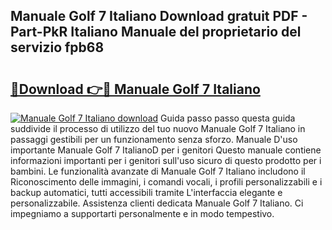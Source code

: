 ## Manuale Golf 7 Italiano Download gratuit PDF - Part-PkR Italiano Manuale del proprietario del servizio fpb68

# <h2><a href="http://dfed7s.blite.top/?on=Manuale+Golf+7+Italiano">🔗Download 👉🔴 Manuale Golf 7 Italiano</a></h2>

[![Manuale Golf 7 Italiano download](https://i.imgur.com/lujVjoI.png)](http://dfed7s.blite.top/?on=Manuale+Golf+7+Italiano)
Guida passo passo questa guida suddivide il processo di utilizzo del tuo nuovo Manuale Golf 7 Italiano in passaggi gestibili per un funzionamento senza sforzo. Manuale D'uso importante Manuale Golf 7 ItalianoD per i genitori Questo manuale contiene informazioni importanti per i genitori sull'uso sicuro di questo prodotto per i bambini. Le funzionalità avanzate di Manuale Golf 7 Italiano includono il Riconoscimento delle immagini, i comandi vocali, i profili personalizzabili e i backup automatici, tutti accessibili tramite L'interfaccia elegante e personalizzabile. Assistenza clienti dedicata Manuale Golf 7 Italiano. Ci impegniamo a supportarti personalmente e in modo tempestivo.
